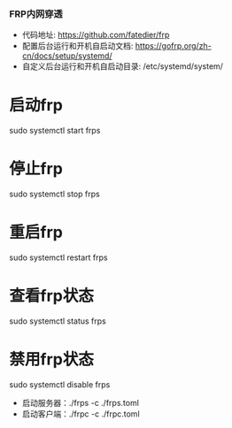 ### FRP内网穿透

- 代码地址: https://github.com/fatedier/frp
- 配置后台运行和开机自启动文档: https://gofrp.org/zh-cn/docs/setup/systemd/
- 自定义后台运行和开机自启动目录: /etc/systemd/system/

# 启动frp
sudo systemctl start frps
# 停止frp
sudo systemctl stop frps
# 重启frp
sudo systemctl restart frps
# 查看frp状态
sudo systemctl status frps
# 禁用frp状态
sudo systemctl disable frps

- 启动服务器：./frps -c ./frps.toml
- 启动客户端：./frpc -c ./frpc.toml